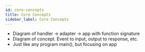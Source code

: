 ```yaml
---
id: core-concepts
title: Core Concepts
sidebar_label: Core Concepts
---
```


- Diagram of handler -> adapter -> app with function signature
- Diagram of concept. Event to input, output to response, etc.
- Just like any program main(), but focusing on app
